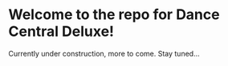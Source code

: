 # Welcome to the repo for Dance Central Deluxe!
Currently under construction, more to come. Stay tuned...
